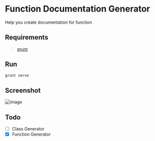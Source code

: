 # Function Documentation Generator

Help you create documentation for function

## Requirements
> [grunt](http://gruntjs.com/installing-grunt)

## Run
```sh
grunt serve
```


## Screenshot
![image](https://cloud.githubusercontent.com/assets/1780281/3640596/4bf72a38-10a5-11e4-87e8-f4abbedc423d.png)

## Todo
- [ ] Class Generator
- [x] Function Generator

